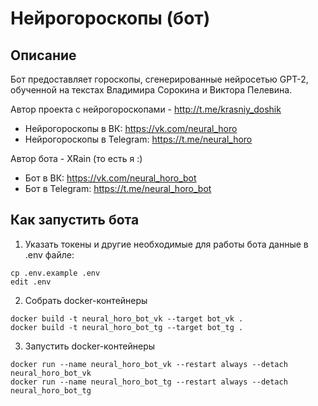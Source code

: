 # Нейрогороскопы (бот)

## Описание

Бот предоставляет гороскопы, сгенерированные нейросетью GPT-2, обученной на текстах Владимира Сорокина и Виктора Пелевина.

Автор проекта с нейрогороскопами - http://t.me/krasniy_doshik  
- Нейрогороскопы в ВК: https://vk.com/neural_horo  
- Нейрогороскопы в Telegram: https://t.me/neural_horo

Автор бота - XRain (то есть я :)  
- Бот в ВК: https://vk.com/neural_horo_bot  
- Бот в Telegram: https://t.me/neural_horo_bot

## Как запустить бота

1. Указать токены и другие необходимые для работы бота данные в .env файле:
```shell
cp .env.example .env
edit .env
```
2. Собрать docker-контейнеры
```shell
docker build -t neural_horo_bot_vk --target bot_vk .
docker build -t neural_horo_bot_tg --target bot_tg .
```

3. Запустить docker-контейнеры
```shell
docker run --name neural_horo_bot_vk --restart always --detach neural_horo_bot_vk
docker run --name neural_horo_bot_tg --restart always --detach neural_horo_bot_tg
```
